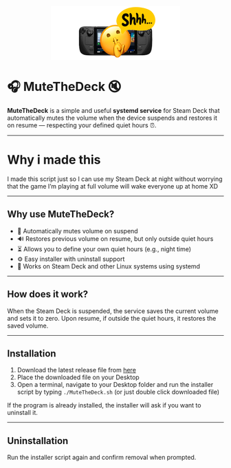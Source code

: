 <p align="center">
  <img src="MuteTheDeck.png" alt="MuteTheDeckBanner" width="300" />
</p>

# 🎧 MuteTheDeck 🔇

**MuteTheDeck** is a simple and useful **systemd service** for Steam Deck that automatically mutes the volume when the device suspends and restores it on resume — respecting your defined quiet hours ⏰.

---

# Why i made this

I made this script just so I can use my Steam Deck at night without worrying that the game I’m playing at full volume will wake everyone up at home XD

---

## Why use MuteTheDeck?  
- 🔕 Automatically mutes volume on suspend  
- 🔊 Restores previous volume on resume, but only outside quiet hours  
- ⏳ Allows you to define your own quiet hours (e.g., night time)  
- ⚙️ Easy installer with uninstall support  
- 🐧 Works on Steam Deck and other Linux systems using systemd  

---

## How does it work?  
When the Steam Deck is suspended, the service saves the current volume and sets it to zero. Upon resume, if outside the quiet hours, it restores the saved volume.

---

## Installation  

1. Download the latest release file from [here](https://github.com/LordQuerix/MuteTheDeck/releases/latest)  
2. Place the downloaded file on your Desktop  
3. Open a terminal, navigate to your Desktop folder and run the installer script by typing `./MuteTheDeck.sh` (or just double click downloaded file)

If the program is already installed, the installer will ask if you want to uninstall it.

---

## Uninstallation  

Run the installer script again and confirm removal when prompted.


